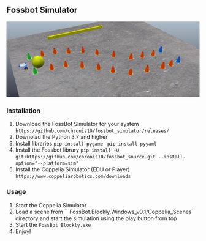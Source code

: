 ## Fossbot Simulator
![](images/main.png)
### Installation 
1) Download the FossBot Simulator for your system ```https://github.com/chronis10/fossbot_simulator/releases/```
2) Downolad the Python 3.7 and higher
3) Install libraries 
```pip install pygame```
``` pip install pyyaml```
4) Install the Fossbot library ```pip install -U git+https://github.com/chronis10/fossbot_source.git --install-option="--platform=sim" ```
5) Install the Coppelia Simulator (EDU or Player) ```https://www.coppeliarobotics.com/downloads```


### Usage

1) Start the Coppelia Simulator
2) Load a scene from ```FossBot.Blockly.Windows_v0.1/Coppelia_Scenes`` directory and start the simulation using the play button from top
3) Start the ```FossBot Blockly.exe```
4) Enjoy!
